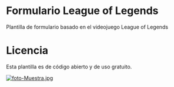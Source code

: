 # Formulario League of Legends
Plantilla de formulario basado en el videojuego League of Legends
# Licencia
Esta plantilla es de código abierto y de uso gratuito.

[![foto-Muestra.jpg](https://i.postimg.cc/0N66B4R7/foto-Muestra.jpg)](https://postimg.cc/rdkFdQpp)
